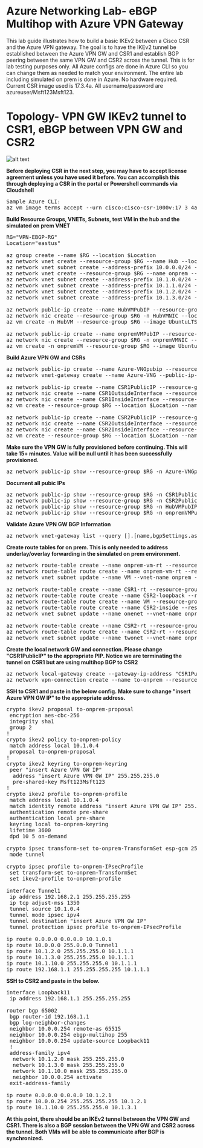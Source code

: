 # Azure Networking Lab- eBGP Multihop with Azure VPN Gateway

This lab guide illustrates how to build a basic IKEv2 between a Cisco CSR and the Azure VPN gateway. The goal is to have the IKEv2 tunnel be established between the Azure VPN GW and CSR1 and establish BGP peering between the same VPN GW and CSR2 across the tunnel. This is for lab testing purposes only. All Azure configs are done in Azure CLI so you can change them as needed to match your environment. The entire lab including simulated on prem is done in Azure. No hardware required. Current CSR image used is 17.3.4a. All username/password are azureuser/Msft123Msft123.

# Topology- VPN GW IKEv2 tunnel to CSR1, eBGP between VPN GW and CSR2
![alt text](https://github.com/jwrightazure/lab/blob/master/images/vpn-ebgp-topo.PNG)

**Before deploying CSR in the next step, you may have to accept license agreement unless you have used it before. You can accomplish this through deploying a CSR in the portal or Powershell commands via Cloudshell**
<pre lang="...">
Sample Azure CLI:
az vm image terms accept --urn cisco:cisco-csr-1000v:17_3_4a-byol:latest
</pre>

**Build Resource Groups, VNETs, Subnets, test VM in the hub and the simulated on prem VNET**
<pre lang="...">
RG="VPN-EBGP-RG"
Location="eastus"

az group create --name $RG --location $Location
az network vnet create --resource-group $RG --name Hub --location $Location --address-prefixes 10.0.0.0/16 --subnet-name HubVM --subnet-prefix 10.0.10.0/24
az network vnet subnet create --address-prefix 10.0.0.0/24 --name GatewaySubnet --resource-group $RG --vnet-name Hub
az network vnet create --resource-group $RG --name onprem --location $Location --address-prefixes 10.1.0.0/16 --subnet-name VM --subnet-prefix 10.1.10.0/24
az network vnet subnet create --address-prefix 10.1.0.0/24 --name zeronet --resource-group $RG --vnet-name onprem
az network vnet subnet create --address-prefix 10.1.1.0/24 --name onenet --resource-group $RG --vnet-name onprem
az network vnet subnet create --address-prefix 10.1.2.0/24 --name twonet --resource-group $RG --vnet-name onprem
az network vnet subnet create --address-prefix 10.1.3.0/24 --name threenet --resource-group $RG --vnet-name onprem

az network public-ip create --name HubVMPubIP --resource-group $RG --location $Location --allocation-method Dynamic
az network nic create --resource-group $RG -n HubVMNIC --location $Location --subnet HubVM --private-ip-address 10.0.10.10 --vnet-name Hub --public-ip-address HubVMPubIP
az vm create -n HubVM --resource-group $RG --image UbuntuLTS --admin-username azureuser --admin-password Msft123Msft123 --nics HubVMNIC --no-wait

az network public-ip create --name onpremVMPubIP --resource-group $RG --location $Location --allocation-method Dynamic
az network nic create --resource-group $RG -n onpremVMNIC --location $Location --subnet VM --private-ip-address 10.1.10.10 --vnet-name onprem --public-ip-address onpremVMPubIP
az vm create -n onpremVM --resource-group $RG --image UbuntuLTS --admin-username azureuser --admin-password Msft123Msft123 --nics onpremVMNIC --no-wait
</pre>

**Build Azure VPN GW and CSRs**
<pre lang="...">
az network public-ip create --name Azure-VNGpubip --resource-group $RG --allocation-method Dynamic
az network vnet-gateway create --name Azure-VNG --public-ip-address Azure-VNGpubip --resource-group $RG --vnet Hub --gateway-type Vpn --vpn-type RouteBased --sku VpnGw3 --no-wait

az network public-ip create --name CSR1PublicIP --resource-group $RG --idle-timeout 30 --allocation-method Static
az network nic create --name CSR1OutsideInterface --resource-group $RG --subnet zeronet --vnet onprem --public-ip-address CSR1PublicIP --ip-forwarding true
az network nic create --name CSR1InsideInterface --resource-group $RG --subnet onenet --vnet onprem --ip-forwarding true
az vm create --resource-group $RG --location $Location --name CSR1 --size Standard_D2_v2 --nics CSR1OutsideInterface CSR1InsideInterface --image cisco:cisco-csr-1000v:17_3_4a-byol:latest --admin-username azureuser --admin-password Msft123Msft123 --no-wait

az network public-ip create --name CSR2PublicIP --resource-group $RG --idle-timeout 30 --allocation-method Static
az network nic create --name CSR2OutsideInterface --resource-group $RG --subnet twonet --vnet onprem --public-ip-address CSR2PublicIP --ip-forwarding true
az network nic create --name CSR2InsideInterface --resource-group $RG --subnet threenet --vnet onprem --ip-forwarding true
az vm create --resource-group $RG --location $Location --name CSR2 --size Standard_D2_v2 --nics CSR2OutsideInterface CSR2InsideInterface  --image cisco:cisco-csr-1000v:17_3_4a-byol:latest --admin-username azureuser --admin-password Msft123Msft123 --no-wait
</pre>

**Make sure the VPN GW is fully provisioned before continuing. This will take 15+ minutes. Value will be null until it has been successfully provisioned.**
<pre lang="...">
az network public-ip show --resource-group $RG -n Azure-VNGpubip --query "{address: ipAddress}"
</pre>

**Document all pubic IPs**
<pre lang="...">
az network public-ip show --resource-group $RG -n CSR1PublicIP --query "{address: ipAddress}"
az network public-ip show --resource-group $RG -n CSR2PublicIP --query "{address: ipAddress}"
az network public-ip show --resource-group $RG -n HubVMPubIP --query "{address: ipAddress}"
az network public-ip show --resource-group $RG -n onpremVMPubIP --query "{address: ipAddress}"
</pre>

**Validate Azure VPN GW BGP Information**
<pre lang="...">
az network vnet-gateway list --query [].[name,bgpSettings.asn,bgpSettings.bgpPeeringAddress] -o table --resource-group $RG
</pre>

**Create route tables for on prem. This is only needed to address underlay/overlay forwarding in the simulated on prem environment.**
<pre lang="...">
az network route-table create --name onprem-vm-rt --resource-group $RG
az network route-table route create --name onprem-vm-rt --resource-group $RG --route-table-name onprem-vm-rt --address-prefix 10.0.0.0/8 --next-hop-type VirtualAppliance --next-hop-ip-address 10.1.3.4
az network vnet subnet update --name VM --vnet-name onprem --resource-group $RG --route-table onprem-vm-rt

az network route-table create --name CSR1-rt --resource-group $RG
az network route-table route create --name CSR2-loopback --resource-group $RG --route-table-name CSR1-rt --address-prefix 192.168.1.1/32 --next-hop-type VirtualAppliance --next-hop-ip-address 10.1.2.4
az network route-table route create --name VM --resource-group $RG --route-table-name CSR1-rt --address-prefix 10.1.10.0/24 --next-hop-type VirtualAppliance --next-hop-ip-address 10.1.2.4
az network route-table route create --name CSR2-inside --resource-group $RG --route-table-name CSR1-rt --address-prefix 10.1.3.0/24 --next-hop-type VirtualAppliance --next-hop-ip-address 10.1.2.4
az network vnet subnet update --name onenet --vnet-name onprem --resource-group $RG --route-table CSR1-rt

az network route-table create --name CSR2-rt --resource-group $RG
az network route-table route create --name CSR2-rt --resource-group $RG --route-table-name CSR2-rt --address-prefix 10.0.0.0/8 --next-hop-type VirtualAppliance --next-hop-ip-address 10.1.1.4
az network vnet subnet update --name twonet --vnet-name onprem --resource-group $RG --route-table CSR2-rt
</pre>

**Create the local network GW and connection. Please change "CSR1PublicIP" to the appropriate PIP. Notice we are terminating the tunnel on CSR1 but are using multihop BGP to CSR2**
<pre lang="...">
az network local-gateway create --gateway-ip-address "CSR1PublicIP" --name to-onprem --resource-group $RG --local-address-prefixes 192.168.1.1/32 --asn 65002 --bgp-peering-address 192.168.1.1
az network vpn-connection create --name to-onprem --resource-group $RG --vnet-gateway1 Azure-VNG -l $Location --shared-key Msft123Msft123 --local-gateway2 to-onprem --enable-bgp
</pre>

**SSH to CSR1 and paste in the below config. Make sure to change "insert Azure VPN GW IP" to the appropriate address.**
<pre lang="...">
crypto ikev2 proposal to-onprem-proposal 
 encryption aes-cbc-256
 integrity sha1
 group 2
!
crypto ikev2 policy to-onprem-policy 
 match address local 10.1.0.4
 proposal to-onprem-proposal
!
crypto ikev2 keyring to-onprem-keyring
 peer "insert Azure VPN GW IP"
  address "insert Azure VPN GW IP" 255.255.255.0
  pre-shared-key Msft123Msft123
!
crypto ikev2 profile to-onprem-profile
 match address local 10.1.0.4
 match identity remote address "insert Azure VPN GW IP" 255.255.255.255 
 authentication remote pre-share
 authentication local pre-share
 keyring local to-onprem-keyring
 lifetime 3600
 dpd 10 5 on-demand

crypto ipsec transform-set to-onprem-TransformSet esp-gcm 256 
 mode tunnel

crypto ipsec profile to-onprem-IPsecProfile
 set transform-set to-onprem-TransformSet 
 set ikev2-profile to-onprem-profile

interface Tunnel1
 ip address 192.168.2.1 255.255.255.255
 ip tcp adjust-mss 1350
 tunnel source 10.1.0.4
 tunnel mode ipsec ipv4
 tunnel destination "insert Azure VPN GW IP"
 tunnel protection ipsec profile to-onprem-IPsecProfile

ip route 0.0.0.0 0.0.0.0 10.1.0.1
ip route 10.0.0.0 255.0.0.0 Tunnel1
ip route 10.1.2.0 255.255.255.0 10.1.1.1
ip route 10.1.3.0 255.255.255.0 10.1.1.1
ip route 10.1.10.0 255.255.255.0 10.1.1.1
ip route 192.168.1.1 255.255.255.255 10.1.1.1
</pre>

**SSH to CSR2 and paste in the below.**
<pre lang="...">
interface Loopback11
 ip address 192.168.1.1 255.255.255.255

router bgp 65002
 bgp router-id 192.168.1.1
 bgp log-neighbor-changes
 neighbor 10.0.0.254 remote-as 65515
 neighbor 10.0.0.254 ebgp-multihop 255
 neighbor 10.0.0.254 update-source Loopback11
 !
 address-family ipv4
  network 10.1.2.0 mask 255.255.255.0
  network 10.1.3.0 mask 255.255.255.0
  network 10.1.10.0 mask 255.255.255.0
  neighbor 10.0.0.254 activate
 exit-address-family

ip route 0.0.0.0 0.0.0.0 10.1.2.1
ip route 10.0.0.254 255.255.255.255 10.1.2.1
ip route 10.1.10.0 255.255.255.0 10.1.3.1
</pre>

**At this point, there should be an IKEv2 tunnel between the VPN GW and CSR1. There is also a BGP session between the VPN GW and CSR2 across the tunnel. Both VMs will be able to communicate after BGP is synchronized.**

